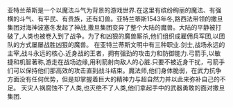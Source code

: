 亚特兰蒂斯是一个以魔法斗气为背景的游戏世界.在这里有缤纷绚丽的魔法、有强横的斗气、有平民、有贵族，还有幻兽。亚特兰蒂斯1543年冬,路西法带领的撒旦集团对海神波塞冬发起了神战,撒旦集团变异了整个大陆的魔兽。大陆的平静被打破了,人类也被卷入到了战争。为了和凶狠的魔兽厮杀,他们组织成雇佣兵军团,以团队的方式屡屡战胜凶狠的魔兽。
在亚特兰蒂斯文明中有三种职业.剑士,战场永远的主宰,战斗永远的核心.近身战的王者，拥有强劲的攻击力和防御能力.弓箭手,以敏捷和机智著称,游走在战场边缘,用利箭射向敌人的心脏.只要不被近身干扰，弓箭手们可以保持他们那高效的攻击直到战斗结束。魔法师,他们身体脆弱，在武力抗争方面没有任何优势，但是却掌握着巨大的精神力与超自然力并以此来弥补自己的不足。
天灾人祸腐蚀不了人类,也灭绝不了人类,他们拿起手中的武器勇敢的面对撒旦集团.